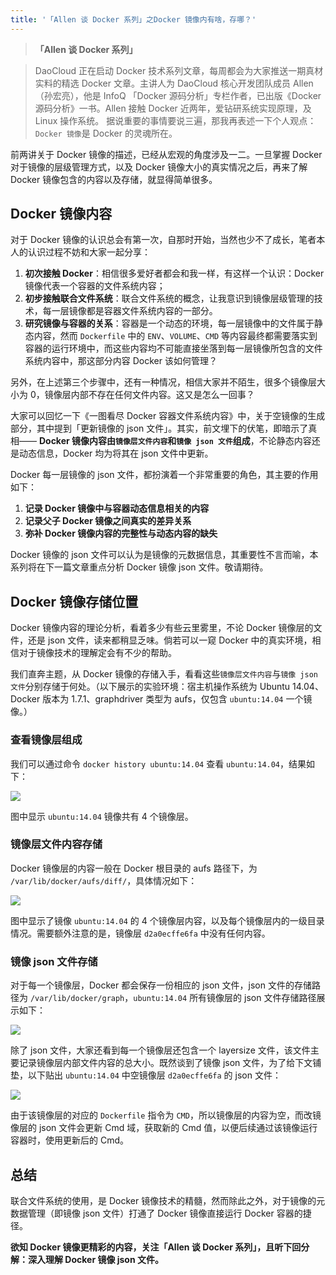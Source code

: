 ```yaml
---
title: '「Allen 谈 Docker 系列」之Docker 镜像内有啥，存哪？'
---
```


<!-- reviewed by fiona -->

<!--Docker 均为将其在 json 文件中更新。均未 or 均为-->

>**「Allen 谈 Docker 系列」**

>DaoCloud 正在启动 Docker 技术系列文章，每周都会为大家推送一期真材实料的精选 Docker 文章。主讲人为 DaoCloud 核心开发团队成员 Allen（孙宏亮），他是 InfoQ 「Docker 源码分析」专栏作者，已出版《Docker 源码分析》一书。Allen 接触 Docker 近两年，爱钻研系统实现原理，及 Linux 操作系统。
据说重要的事情要说三遍，那我再表述一下个人观点：`Docker 镜像`是 Docker 的灵魂所在。

前两讲关于 Docker 镜像的描述，已经从宏观的角度涉及一二。一旦掌握 Docker 对于镜像的层级管理方式，以及 Docker 镜像大小的真实情况之后，再来了解 Docker 镜像包含的内容以及存储，就显得简单很多。

## Docker 镜像内容

对于 Docker 镜像的认识总会有第一次，自那时开始，当然也少不了成长，笔者本人的认识过程不妨和大家一起分享：

1. **初次接触 Docker**：相信很多爱好者都会和我一样，有这样一个认识：Docker 镜像代表一个容器的文件系统内容；
2. **初步接触联合文件系统**：联合文件系统的概念，让我意识到镜像层级管理的技术，每一层镜像都是容器文件系统内容的一部分。
3. **研究镜像与容器的关系**：容器是一个动态的环境，每一层镜像中的文件属于静态内容，然而 `Dockerfile` 中的 `ENV`、`VOLUME`、`CMD` 等内容最终都需要落实到容器的运行环境中，而这些内容均不可能直接坐落到每一层镜像所包含的文件系统内容中，那这部分内容 Docker 该如何管理？

另外，在上述第三个步骤中，还有一种情况，相信大家并不陌生，很多个镜像层大小为 0，镜像层内部不存在任何文件内容。这又是怎么一回事？

大家可以回忆一下《一图看尽 Docker 容器文件系统内容》中，关于空镜像的生成部分，其中提到「更新镜像的 json 文件」。其实，前文埋下的伏笔，即暗示了真相—— **Docker 镜像内容由`镜像层文件内容`和`镜像 json 文件`组成**，不论静态内容还是动态信息，Docker 均为将其在 json 文件中更新。

Docker 每一层镜像的 json 文件，都扮演着一个非常重要的角色，其主要的作用如下：

1. **记录 Docker 镜像中与容器动态信息相关的内容**
2. **记录父子 Docker 镜像之间真实的差异关系**
3. **弥补 Docker 镜像内容的完整性与动态内容的缺失**

Docker 镜像的 json 文件可以认为是镜像的元数据信息，其重要性不言而喻，本系列将在下一篇文章重点分析 Docker 镜像 json 文件。敬请期待。

## Docker 镜像存储位置

Docker 镜像内容的理论分析，看着多少有些云里雾里，不论 Docker 镜像层的文件，还是 json 文件，读来都稍显乏味。倘若可以一窥 Docker 中的真实环境，相信对于镜像技术的理解定会有不少的帮助。

我们直奔主题，从 Docker 镜像的存储入手，看看这些`镜像层文件内容`与`镜像 json 文件`分别存储于何处。（以下展示的实验环境：宿主机操作系统为 Ubuntu 14.04、Docker 版本为 1.7.1、graphdriver 类型为 aufs，仅包含 `ubuntu:14.04` 一个镜像。）

### 查看镜像层组成

我们可以通过命令 `docker history ubuntu:14.04` 查看 `ubuntu:14.04`，结果如下：

![](http://7xi8kv.com5.z0.glb.qiniucdn.com/docker_history.jpg)

图中显示 `ubuntu:14.04` 镜像共有 4 个镜像层。

### 镜像层文件内容存储

Docker 镜像层的内容一般在 Docker 根目录的 aufs 路径下，为 `/var/lib/docker/aufs/diff/`，具体情况如下：

![](http://7xi8kv.com5.z0.glb.qiniucdn.com/images.jpg)

图中显示了镜像 `ubuntu:14.04` 的 4 个镜像层内容，以及每个镜像层内的一级目录情况。需要额外注意的是，镜像层 `d2a0ecffe6fa` 中没有任何内容。

### 镜像 json 文件存储

对于每一个镜像层，Docker 都会保存一份相应的 json 文件，json 文件的存储路径为 `/var/lib/docker/graph`，`ubuntu:14.04` 所有镜像层的 json 文件存储路径展示如下：

![](http://7xi8kv.com5.z0.glb.qiniucdn.com/jsons.jpg)

除了 json 文件，大家还看到每一个镜像层还包含一个 layersize 文件，该文件主要记录镜像层内部文件内容的总大小。既然谈到了镜像 json 文件，为了给下文铺垫，以下贴出 `ubuntu:14.04` 中空镜像层 `d2a0ecffe6fa` 的 json 文件：

![](http://7xi8kv.com5.z0.glb.qiniucdn.com/empty_json.jpg)

由于该镜像层的对应的 `Dockerfile` 指令为 `CMD`，所以镜像层的内容为空，而改镜像层的 json 文件会更新 Cmd 域，获取新的 Cmd 值，以便后续通过该镜像运行容器时，使用更新后的 Cmd。

## 总结

联合文件系统的使用，是 Docker 镜像技术的精髓，然而除此之外，对于镜像的元数据管理（即镜像 json 文件）打通了 Docker 镜像直接运行 Docker 容器的捷径。

**欲知 Docker 镜像更精彩的内容，关注「Allen 谈 Docker 系列」，且听下回分解：深入理解 Docker 镜像 json 文件。**